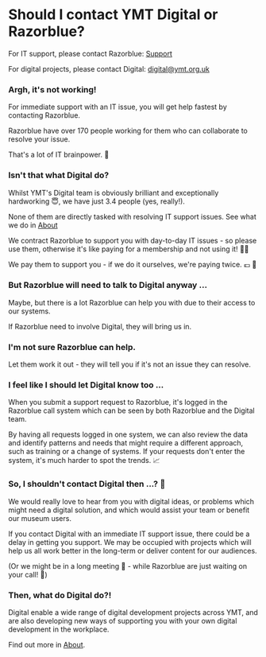 # Should I contact YMT Digital or Razorblue?
For IT support, please contact Razorblue: [Support](support/)

For digital projects, please contact Digital: digital@ymt.org.uk

### Argh, it's not working!
For immediate support with an IT issue, you will get help fastest by contacting Razorblue.

Razorblue have over 170 people working for them who can collaborate to resolve your issue.

That's a lot of IT brainpower. 🧠

### Isn't that what Digital do?
Whilst YMT's Digital team is obviously brilliant and exceptionally hardworking 😇, we have just 3.4 people (yes, really!). 

None of them are directly tasked with resolving IT support issues. See what we do in [About](about/)

We contract Razorblue to support you with day-to-day IT issues - so please use them, otherwise it's like paying for a membership and not using it! 🏋️‍♂️

We pay them to support you - if we do it ourselves, we're paying twice. 💷 🙊

### But Razorblue will need to talk to Digital anyway ...
Maybe, but there is a lot Razorblue can help you with due to their access to our systems.

If Razorblue need to involve Digital, they will bring us in.

### I'm not sure Razorblue can help.
Let them work it out - they will tell you if it's not an issue they can resolve.

### I feel like I should let Digital know too ...
When you submit a support request to Razorblue, it's logged in the Razorblue call system which can be seen by both Razorblue and the Digital team.

By having all requests logged in one system, we can also review the data and identify patterns and needs that might require a different approach, such as training or a change of systems. If your requests don't enter the system, it's much harder to spot the trends. 📈

### So, I shouldn't contact Digital then ...? 🙁
We would really love to hear from you with digital ideas, or problems which might need a digital solution, and which would assist your team or benefit our museum users.

If you contact Digital with an immediate IT support issue, there could be a delay in getting you support. We may be occupied with projects which will help us all work better in the long-term or deliver content for our audiences.

(Or we might be in a long meeting 🤔 - while Razorblue are just waiting on your call! 📳)

### Then, what do Digital do?!
Digital enable a wide range of digital development projects across YMT, and are also developing new ways of supporting you with your own digital development in the workplace.

Find out more in [About](about/).